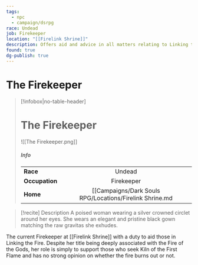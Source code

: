 ```yaml
---
tags:
  - npc
  - campaign/dsrpg
race: Undead
job: Firekeeper
location: "[[Firelink Shrine]]"
description: Offers aid and advice in all matters relating to Linking the Fire.
found: true
dg-publish: true
---
```


# The Firekeeper

> [!infobox|no-table-header]
> # The Firekeeper
> ![[The Firekeeper.png]]
> ##### Info
> | | |
> | :-- | :--:|
> | **Race** | Undead |
> | **Occupation** |  Firekeeper |
> | **Home** | [[Campaigns/Dark Souls RPG/Locations/Firelink Shrine.md|Firelink Shrine]] |

> [!recite] Description
> A poised woman wearing a silver crowned circlet around her eyes. She wears an elegant and pristine black gown matching the raw gravitas she exhudes.

The current Firekeeper at [[Firelink Shrine]] with a duty to aid those in Linking the Fire. Despite her title being deeply associated with the Fire of the Gods, her role is simply to support those who seek Kiln of the First Flame and has no strong opinion on whether the fire burns out or not.
